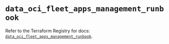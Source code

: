 # `data_oci_fleet_apps_management_runbook`

Refer to the Terraform Registry for docs: [`data_oci_fleet_apps_management_runbook`](https://registry.terraform.io/providers/oracle/oci/6.18.0/docs/data-sources/fleet_apps_management_runbook).
